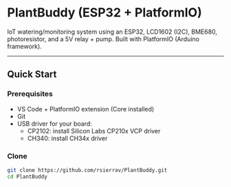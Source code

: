 # PlantBuddy (ESP32 + PlatformIO)

IoT watering/monitoring system using an ESP32, LCD1602 (I2C), BME680, photoresistor, and a 5V relay + pump. Built with PlatformIO (Arduino framework).

---

## Quick Start

### Prerequisites
- VS Code + PlatformIO extension (Core installed)
- Git
- USB driver for your board:
  - CP2102: install Silicon Labs CP210x VCP driver
  - CH340: install CH34x driver

### Clone
```bash
git clone https://github.com/rsierrav/PlantBuddy.git
cd PlantBuddy
